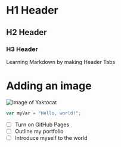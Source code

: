 # H1 Header
## H2 Header
### H3 Header
Learning Markdown by making Header Tabs
<br>
# Adding an image
![Image of Yaktocat](https://octodex.github.com/images/yaktocat.png)
``` javascript
var myVar = "Hello, world!";
```
- [ ] Turn on GitHub Pages
- [ ] Outline my portfolio
- [ ] Introduce myself to the world
